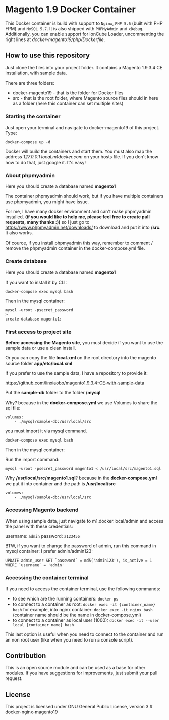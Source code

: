# Magento 1.9 Docker Container

This Docker container is build with support to `Nginx`, `PHP 5.6` (built with PHP FPM) and `MySQL 5.7`. It is also shipped with `PHPMyAdmin` and `xDebug`. Additionally, you can enable support for ionCube Loader, uncommenting the right lines at _docker-magento19/php/Dockerfile_.

## How to use this repository

Just clone the files into your project folder. It contains a Magento 1.9.3.4 CE installation, with sample data.

There are three folders:

- docker-magento19 - that is the folder for Docker files
- src - that is the root folder, where Magento source files should in here as a folder (here this container can set multiple sites)

### Starting the container

Just open your terminal and navigate to docker-magento19 of this project. Type:

`docker-compose up -d`

Docker will build the containers and start them. You must also map the address _127.0.0.1 local.m1docker.com_ on your hosts file. If you don't know how to do that, just google it. It's easy!

### About phpmyadmin 

Here you should create a database named **magento1**

The container phpmyadmin should work, but if you have multiple containers use phpmyadmin, you might have issue.

For me, I have many docker environment and can't make phpmyadmin installed. **(if you would like to help me, please feel free to create pull requests, many thanks :))** so I just go to https://www.phpmyadmin.net/downloads/ to download and put it into **/src**. It also works. 

Of cource, if you install phpmyadmin this way, remember to comment / remove the phpmyadmin container in the docker-compose.yml file.

### Create database

Here you should create a database named **magento1**

If you want to install it by CLI:
```
docker-compose exec mysql bash

```
Then in the mysql container:
```
mysql -uroot -psecret_password
>
create database magento1;
```


### First access to project site

**Before accessing the Magento site**, you must decide if you want to use the sample data or use a clean install.

Or you can copy the file **local.xml** on the root directory into the magento source folder **app/etc/local.xml**

If you prefer to use the sample data, I have a repository to provide it:

https://github.com/linxiaobo/magento1.9.3.4-CE-with-sample-data

Put the **sample-db** folder to the folder **/mysql**

Why? because in the **docker-compose.yml** we use Volumes to share the sql file:

```
volumes:
    - ./mysql/sample-db:/usr/local/src
```

you must import it via mysql command. 
```
docker-compose exec mysql bash

```
Then in the mysql container:

Run the import command:
```
mysql -uroot -psecret_password magento1 < /usr/local/src/magento1.sql
```

Why **/usr/local/src/magento1.sql**? because in the **docker-compose.yml** we put it into container and the path is **/usr/local/src**
```
volumes:
    - ./mysql/sample-db:/usr/local/src
```


### Accessing Magento backend

When using sample data, just navigate to m1.docker.local/admin and access the panel with these credentials:

username: `admin`
password: `a123456`

BTW, if you want to change the password of admin, run this command in mysql container:
I prefer admin/admin123:

```
UPDATE admin_user SET `password` = md5('admin123'), is_active = 1 WHERE `username` = 'admin'
```

### Accessing the container terminal

If you need to access the container terminal, use the following commands:

- to see which are the running containers: `docker ps`
- to connect to a container as root: `docker exec -it {container_name} bash`
for example, into nginx container: `docker exec -it nginx bash`  (container name should be the name in docker-compose.yml)
- to connect to a container as local user (1000): `docker exec -it --user local {container_name} bash`

This last option is useful when you need to connect to the container and run an non root user (like when you need to run a console script).

## Contribution

This is an open source module and can be used as a base for other modules. If you have suggestions for improvements, just submit your pull request.

## License

This project is licensed under GNU General Public License, version 3.# docker-nginx-magento19
